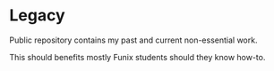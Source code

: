 # Legacy
Public repository contains my past and current non-essential work.

This should benefits mostly Funix students should they know how-to.